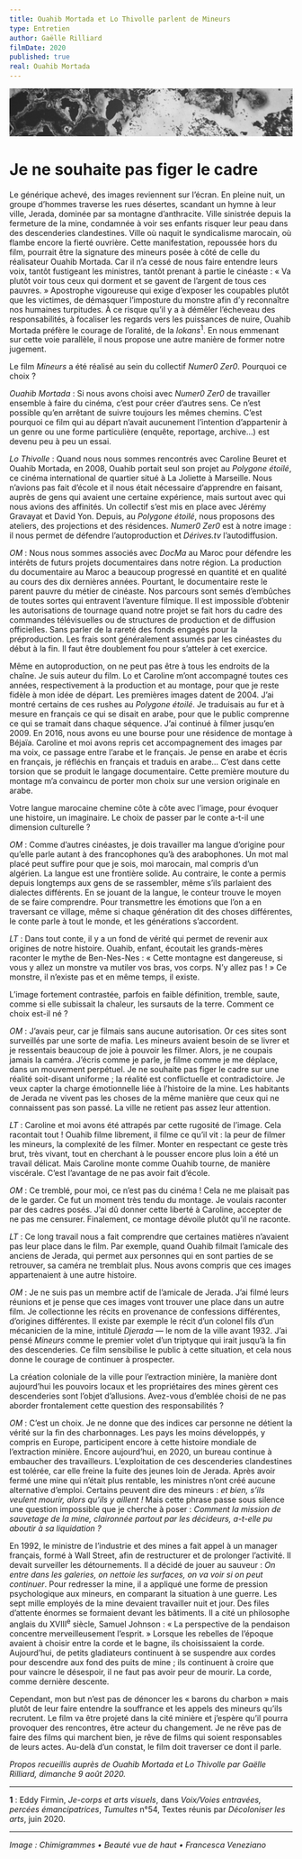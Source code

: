 ```yaml
---
title: Ouahib Mortada et Lo Thivolle parlent de Mineurs
type: Entretien
author: Gaëlle Rilliard
filmDate: 2020
published: true
real: Ouahib Mortada
---
```


![](Beaute_vue_de_haut.jpg)

# Je ne souhaite pas figer le cadre

Le g&eacute;n&eacute;rique achev&eacute;, des images reviennent sur l&rsquo;&eacute;cran. En pleine nuit, un groupe d’hommes traverse les rues d&eacute;sertes, scandant un hymne &agrave; leur ville, Jerada, domin&eacute;e par sa montagne d&rsquo;anthracite. Ville sinistr&eacute;e depuis la fermeture de la mine, condamn&eacute;e &agrave; voir ses enfants risquer leur peau dans des descenderies clandestines. Ville o&ugrave; naquit le syndicalisme marocain, o&ugrave; flambe encore la fiert&eacute; ouvri&egrave;re. Cette manifestation, repouss&eacute;e hors du film, pourrait &ecirc;tre la signature des mineurs pos&eacute;e &agrave; c&ocirc;t&eacute; de celle du r&eacute;alisateur Ouahib Mortada. Car il n&rsquo;a cess&eacute; de nous faire entendre leurs voix, tant&ocirc;t fustigeant les ministres, tant&ocirc;t prenant &agrave; partie le cin&eacute;aste&nbsp;&colon; &laquo;&nbsp;Va plut&ocirc;t voir tous ceux qui dorment et se gavent de l’argent de tous ces pauvres.&nbsp;&raquo; Apostrophe vigoureuse qui exige d&rsquo;exposer les coupables plut&ocirc;t que les victimes, de d&eacute;masquer l&rsquo;imposture du monstre afin d’y reconna&icirc;tre nos humaines turpitudes. &Agrave; ce risque qu&rsquo;il y a &agrave; d&eacute;m&ecirc;ler l&rsquo;&eacute;cheveau des responsabilit&eacute;s, &agrave; focaliser les regards vers les puissances de nuire, Ouahib Mortada pr&eacute;f&egrave;re le courage de l&rsquo;oralit&eacute;, de la *lokans*<sup>1</sup>. En nous emmenant sur cette voie parall&egrave;le, il nous propose une autre mani&egrave;re de former notre jugement.  

<div class="question">Le film <em>Mineurs</em> a &eacute;t&eacute; r&eacute;alis&eacute; au sein du collectif <em>Numer0 Zer0</em>. Pourquoi ce choix&nbsp;&quest;</div>

_Ouahib Mortada_&nbsp;&colon; Si nous avons choisi avec *Numer0 Zer0* de travailler ensemble &agrave; faire du cin&eacute;ma, c&rsquo;est pour cr&eacute;er d&rsquo;autres sens. Ce n&rsquo;est possible qu&rsquo;en arr&ecirc;tant de suivre toujours les m&ecirc;mes chemins. C’est pourquoi ce film qui au d&eacute;part n&rsquo;avait aucunement l&rsquo;intention d&rsquo;appartenir &agrave; un genre ou une forme particuli&egrave;re (enqu&ecirc;te, reportage, archive&hellip;) est devenu peu &agrave; peu un essai. 

_Lo Thivolle_&nbsp;&colon; Quand nous nous sommes rencontr&eacute;s avec Caroline Beuret et Ouahib Mortada, en 2008, Ouahib portait seul son projet au *Polygone &eacute;toil&eacute;*, ce cin&eacute;ma international de quartier situ&eacute; &agrave; La Joliette &agrave; Marseille. Nous n&rsquo;avions pas fait d&rsquo;&eacute;cole et il nous &eacute;tait n&eacute;cessaire d&rsquo;apprendre en faisant, aupr&egrave;s de gens qui avaient une certaine exp&eacute;rience, mais surtout avec qui nous avions des affinit&eacute;s. Un collectif s&rsquo;est mis en place avec J&eacute;r&eacute;my Gravayat et David Yon. Depuis, au *Polygone &eacute;toil&eacute;*, nous proposons des ateliers, des projections et des r&eacute;sidences. *Numer0 Zer0* est &agrave; notre image&nbsp;&colon; il nous permet de d&eacute;fendre l&rsquo;autoproduction et *D&eacute;rives.tv* l&rsquo;autodiffusion. 

_OM_&nbsp;&colon; Nous nous sommes associ&eacute;s avec *DocMa* au Maroc pour d&eacute;fendre les int&eacute;r&ecirc;ts de futurs projets documentaires dans notre r&eacute;gion. La production du documentaire au Maroc a beaucoup progress&eacute; en quantit&eacute; et en qualit&eacute; au cours des dix derni&egrave;res ann&eacute;es. Pourtant, le documentaire reste le parent pauvre du m&eacute;tier de cin&eacute;aste. Nos parcours sont sem&eacute;s d&rsquo;embûches de toutes sortes qui entravent l&rsquo;aventure filmique. Il est impossible d&rsquo;obtenir les autorisations de tournage quand notre projet se fait hors du cadre des commandes t&eacute;l&eacute;visuelles ou de structures de production et de diffusion officielles. Sans parler de la raret&eacute; des fonds engag&eacute;s pour la pr&eacute;production. Les frais sont g&eacute;n&eacute;ralement assum&eacute;s par les cin&eacute;astes du d&eacute;but &agrave; la fin. Il faut &ecirc;tre doublement fou pour s’atteler &agrave; cet exercice.

M&ecirc;me en autoproduction, on ne peut pas &ecirc;tre &agrave; tous les endroits de la cha&icirc;ne. Je suis auteur du film. Lo et Caroline m&rsquo;ont accompagn&eacute; toutes ces ann&eacute;es, respectivement &agrave; la production et au montage, pour que je reste fid&egrave;le &agrave; mon id&eacute;e de d&eacute;part. Les premi&egrave;res images datent de 2004. J&rsquo;ai montr&eacute; certains de ces rushes au *Polygone &eacute;toil&eacute;*. Je traduisais au fur et &agrave; mesure en fran&ccedil;ais ce qui se disait en arabe, pour que le public comprenne ce qui se tramait dans chaque s&eacute;quence. J&rsquo;ai continu&eacute; &agrave; filmer jusqu&rsquo;en 2009. En 2016, nous avons eu une bourse pour une r&eacute;sidence de montage &agrave; B&eacute;ja&iuml;a. Caroline et moi avons repris cet accompagnement des images par ma voix, ce passage entre l&rsquo;arabe et le fran&ccedil;ais. Je pense en arabe et &eacute;cris en fran&ccedil;ais, je r&eacute;fl&eacute;chis en fran&ccedil;ais et traduis en arabe&hellip; C&rsquo;est dans cette torsion que se produit le langage documentaire. Cette premi&egrave;re mouture du montage m&rsquo;a convaincu de porter mon choix sur une version originale en arabe.


<div class="question">Votre langue marocaine chemine c&ocirc;te &agrave; c&ocirc;te avec l&rsquo;image, pour &eacute;voquer une histoire, un imaginaire. Le choix de passer par le conte a-t-il une dimension culturelle&nbsp;&quest;</div>

_OM_&nbsp;&colon; Comme d&rsquo;autres cin&eacute;astes, je dois travailler ma langue d&rsquo;origine pour qu&rsquo;elle parle autant &agrave; des francophones qu&rsquo;&agrave; des arabophones. Un mot mal plac&eacute; peut suffire pour que je sois, moi marocain, mal compris d&rsquo;un alg&eacute;rien. La langue est une fronti&egrave;re solide. Au contraire, le conte a permis depuis longtemps aux gens de se rassembler, m&ecirc;me s&rsquo;ils parlaient des dialectes diff&eacute;rents. En se jouant de la langue, le conteur trouve le moyen de se faire comprendre. Pour transmettre les &eacute;motions que l&rsquo;on a en traversant ce village, m&ecirc;me si chaque g&eacute;n&eacute;ration dit des choses diff&eacute;rentes, le conte parle &agrave; tout le monde, et les g&eacute;n&eacute;rations s&rsquo;accordent. 

_LT_&nbsp;&colon; Dans tout conte, il y a un fond de v&eacute;rit&eacute; qui permet de revenir aux origines de notre histoire. Ouahib, enfant, &eacute;coutait les grands-m&egrave;res raconter le mythe de Ben-Nes-Nes&nbsp;&colon; &laquo;&nbsp;Cette montagne est dangereuse, si vous y allez un monstre va mutiler vos bras, vos corps. N’y allez pas&nbsp;&excl;&nbsp;&raquo; Ce monstre, il n&rsquo;existe pas et en m&ecirc;me temps, il existe.


<div class="question">L&rsquo;image fortement contrast&eacute;e, parfois en faible d&eacute;finition, tremble, saute, comme si elle subissait la chaleur, les sursauts de la terre. Comment ce choix est-il n&eacute;&nbsp;&quest;</div>

_OM_&nbsp;&colon; J&rsquo;avais peur, car je filmais sans aucune autorisation. Or ces sites sont surveill&eacute;s par une sorte de mafia. Les mineurs avaient besoin de se livrer et je ressentais beaucoup de joie &agrave; pouvoir les filmer. Alors, je ne coupais jamais la cam&eacute;ra. J&rsquo;&eacute;cris comme je parle, je filme comme je me d&eacute;place, dans un mouvement perp&eacute;tuel. Je ne souhaite pas figer le cadre sur une r&eacute;alit&eacute; soit-disant uniforme&nbsp;&semi; la r&eacute;alit&eacute; est conflictuelle et contradictoire. Je veux capter la charge &eacute;motionnelle li&eacute;e &agrave; l&rsquo;histoire de la mine. Les habitants de Jerada ne vivent pas les choses de la m&ecirc;me mani&egrave;re que ceux qui ne connaissent pas son pass&eacute;. La ville ne retient pas assez leur attention.

_LT_&nbsp;&colon; Caroline et moi avons &eacute;t&eacute; attrap&eacute;s par cette rugosit&eacute; de l&rsquo;image. Cela racontait tout&nbsp;&excl; Ouahib filme librement, il filme ce qu&rsquo;il vit&nbsp;&colon; la peur de filmer les mineurs, la complexit&eacute; de les filmer. Monter en respectant ce geste tr&egrave;s brut, tr&egrave;s vivant, tout en cherchant &agrave; le pousser encore plus loin a &eacute;t&eacute; un travail d&eacute;licat. Mais Caroline monte comme Ouahib tourne, de mani&egrave;re visc&eacute;rale. C&rsquo;est l&rsquo;avantage de ne pas avoir fait d’&eacute;cole.

_OM_&nbsp;&colon; Ce trembl&eacute;, pour moi, ce n&rsquo;est pas du cin&eacute;ma&nbsp;&excl; Cela ne me plaisait pas de le garder. Ce fut un moment tr&egrave;s tendu du montage. Je voulais raconter par des cadres pos&eacute;s. J&rsquo;ai dû donner cette libert&eacute; &agrave; Caroline, accepter de ne pas me censurer. Finalement, ce montage d&eacute;voile plut&ocirc;t qu&rsquo;il ne raconte. 

_LT_&nbsp;&colon; Ce long travail nous a fait comprendre que certaines mati&egrave;res n&rsquo;avaient pas leur place dans le film. Par exemple, quand Ouahib filmait l&rsquo;amicale des anciens de Jerada, qui permet aux personnes qui en sont parties de se retrouver, sa cam&eacute;ra ne tremblait plus. Nous avons compris que ces images appartenaient &agrave; une autre histoire. 

_OM_&nbsp;&colon; Je ne suis pas un membre actif de l&rsquo;amicale de Jerada. J&rsquo;ai film&eacute; leurs r&eacute;unions et je pense que ces images vont trouver une place dans un autre film. Je collectionne les r&eacute;cits en provenance de confessions diff&eacute;rentes, d&rsquo;origines diff&eacute;rentes. Il existe par exemple le r&eacute;cit d&rsquo;un colonel fils d&rsquo;un m&eacute;canicien de la mine, intitul&eacute; *Djerada* &mdash;&nbsp;le nom de la ville avant 1932. J&rsquo;ai pens&eacute; *Mineurs* comme le premier volet d&rsquo;un triptyque qui irait jusqu&rsquo;&agrave; la fin des descenderies. Ce film sensibilise le public &agrave; cette situation, et cela nous donne le courage de continuer &agrave; prospecter. 


<div class="question">La cr&eacute;ation coloniale de la ville pour l&rsquo;extraction mini&egrave;re, la mani&egrave;re dont aujourd’hui les pouvoirs locaux et les propri&eacute;taires des mines g&egrave;rent ces descenderies sont l&rsquo;objet d&rsquo;allusions. Avez-vous d&rsquo;embl&eacute;e choisi de ne pas aborder frontalement cette question des responsabilit&eacute;s&nbsp;&quest;</div>

_OM_&nbsp;&colon; C’est un choix. Je ne donne que des indices car personne ne d&eacute;tient la v&eacute;rit&eacute; sur la fin des charbonnages. Les pays les moins d&eacute;velopp&eacute;s, y compris en Europe, participent encore &agrave; cette histoire mondiale de l&rsquo;extraction mini&egrave;re. Encore aujourd’hui, en 2020, un bureau continue &agrave; embaucher des travailleurs. L&rsquo;exploitation de ces descenderies clandestines est tol&eacute;r&eacute;e, car elle freine la fuite des jeunes loin de Jerada. Apr&egrave;s avoir ferm&eacute; une mine qui n&rsquo;&eacute;tait plus rentable, les ministres n&rsquo;ont cr&eacute;&eacute; aucune alternative d’emploi. Certains peuvent dire des mineurs&nbsp;&colon; *et bien, s’ils veulent mourir, alors qu&rsquo;ils y aillent&nbsp;&excl;* Mais cette phrase passe sous silence une question impossible que je cherche &agrave; poser&nbsp;&colon; *Comment la mission de sauvetage de la mine, claironn&eacute;e partout par les d&eacute;cideurs, a-t-elle pu aboutir &agrave; sa liquidation&nbsp;&quest;*

En 1992, le ministre de l&rsquo;industrie et des mines a fait appel &agrave; un manager fran&ccedil;ais, form&eacute; &agrave; Wall Street, afin de restructurer et de prolonger l&rsquo;activit&eacute;. Il devait surveiller les d&eacute;tournements. Il a d&eacute;cid&eacute; de jouer au sauveur&nbsp;&colon; *On entre dans les galeries, on nettoie les surfaces, on va voir si on peut continuer*. Pour redresser la mine, il a appliqu&eacute; une forme de pression psychologique aux mineurs, en comparant la situation &agrave; une guerre. Les sept mille employ&eacute;s de la mine devaient travailler nuit et jour. Des files d&rsquo;attente &eacute;normes se formaient devant les b&acirc;timents. Il a cit&eacute; un philosophe anglais du XVIII<sup>e</sup> si&egrave;cle, Samuel Johnson&nbsp;&colon; &laquo;&nbsp;La perspective de la pendaison concentre merveilleusement l&rsquo;esprit.&nbsp;&raquo; Lorsque les rebelles de l&rsquo;&eacute;poque avaient &agrave; choisir entre la corde et le bagne, ils choisissaient la corde. Aujourd&rsquo;hui, de petits gladiateurs continuent &agrave; se suspendre aux cordes pour descendre aux fond des puits de mine&nbsp;&semi; ils continuent &agrave; croire que pour vaincre le d&eacute;sespoir, il ne faut pas avoir peur de mourir. La corde, comme derni&egrave;re descente. 

Cependant, mon but n&rsquo;est pas de d&eacute;noncer les &laquo;&nbsp;barons du charbon&nbsp;&raquo; mais plut&ocirc;t de leur faire entendre la souffrance et les appels des mineurs qu&rsquo;ils recrutent. Le film va &ecirc;tre projet&eacute; dans la cit&eacute; mini&egrave;re et j&rsquo;esp&egrave;re qu&rsquo;il pourra provoquer des rencontres, &ecirc;tre acteur du changement. Je ne r&ecirc;ve pas de faire des films qui marchent bien, je r&ecirc;ve de films qui soient responsables de leurs actes. Au-del&agrave; d&rsquo;un constat, le film doit traverser ce dont il parle.  

*Propos recueillis aupr&egrave;s de Ouahib Mortada et Lo Thivolle par Gaëlle Rilliard, dimanche 9 août 2020.*

----

**1**&nbsp;&colon; Eddy Firmin, *Je-corps et arts visuels*, dans *Voix/Voies entrav&eacute;es, perc&eacute;es &eacute;mancipatrices*, *Tumultes* n°54, Textes r&eacute;unis par *D&eacute;coloniser les arts*, juin 2020.

---

*Image : Chimigrammes • Beauté vue de haut • Francesca Veneziano*
